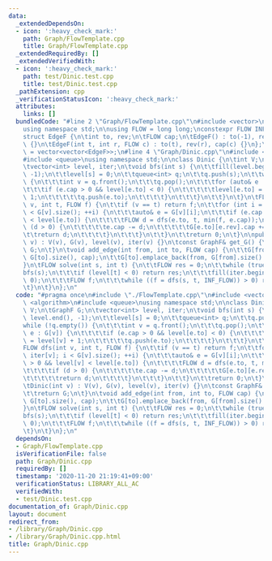 ```yaml
---
data:
  _extendedDependsOn:
  - icon: ':heavy_check_mark:'
    path: Graph/FlowTemplate.cpp
    title: Graph/FlowTemplate.cpp
  _extendedRequiredBy: []
  _extendedVerifiedWith:
  - icon: ':heavy_check_mark:'
    path: test/Dinic.test.cpp
    title: test/Dinic.test.cpp
  _pathExtension: cpp
  _verificationStatusIcon: ':heavy_check_mark:'
  attributes:
    links: []
  bundledCode: "#line 2 \"Graph/FlowTemplate.cpp\"\n#include <vector>\n#include <limits>\n\
    using namespace std;\n\nusing FLOW = long long;\nconstexpr FLOW INF_FLOW = numeric_limits<FLOW>::max();\n\
    struct EdgeF {\n\tint to, rev;\n\tFLOW cap;\n\tEdgeF() : to(-1), rev(-1), cap(-1)\
    \ {}\n\tEdgeF(int t, int r, FLOW c) : to(t), rev(r), cap(c) {}\n};\nusing GraphF\
    \ = vector<vector<EdgeF>>;\n#line 4 \"Graph/Dinic.cpp\"\n#include <algorithm>\n\
    #include <queue>\nusing namespace std;\n\nclass Dinic {\n\tint V;\n\tGraphF G;\n\
    \tvector<int> level, iter;\n\tvoid bfs(int s) {\n\t\tfill(level.begin(), level.end(),\
    \ -1);\n\t\tlevel[s] = 0;\n\t\tqueue<int> q;\n\t\tq.push(s);\n\t\twhile (!q.empty())\
    \ {\n\t\t\tint v = q.front();\n\t\t\tq.pop();\n\t\t\tfor (auto& e : G[v]) {\n\t\
    \t\t\tif (e.cap > 0 && level[e.to] < 0) {\n\t\t\t\t\tlevel[e.to] = level[v] +\
    \ 1;\n\t\t\t\t\tq.push(e.to);\n\t\t\t\t}\n\t\t\t}\n\t\t}\n\t}\n\tFLOW dfs(int\
    \ v, int t, FLOW f) {\n\t\tif (v == t) return f;\n\t\tfor (int i = iter[v]; i\
    \ < G[v].size(); ++i) {\n\t\t\tauto& e = G[v][i];\n\t\t\tif (e.cap > 0 && level[v]\
    \ < level[e.to]) {\n\t\t\t\tFLOW d = dfs(e.to, t, min(f, e.cap));\n\t\t\t\tif\
    \ (d > 0) {\n\t\t\t\t\te.cap -= d;\n\t\t\t\t\tG[e.to][e.rev].cap += d;\n\t\t\t\
    \t\treturn d;\n\t\t\t\t}\n\t\t\t}\n\t\t}\n\t\treturn 0;\n\t}\n\npublic:\n\tDinic(int\
    \ v) : V(v), G(v), level(v), iter(v) {}\n\tconst GraphF& get_G() {\n\t\treturn\
    \ G;\n\t}\n\tvoid add_edge(int from, int to, FLOW cap) {\n\t\tG[from].emplace_back(to,\
    \ G[to].size(), cap);\n\t\tG[to].emplace_back(from, G[from].size() - 1, 0);\n\t\
    }\n\tFLOW solve(int s, int t) {\n\t\tFLOW res = 0;\n\t\twhile (true) {\n\t\t\t\
    bfs(s);\n\t\t\tif (level[t] < 0) return res;\n\t\t\tfill(iter.begin(), iter.end(),\
    \ 0);\n\t\t\tFLOW f;\n\t\t\twhile ((f = dfs(s, t, INF_FLOW)) > 0) res += f;\n\t\
    \t}\n\t}\n};\n"
  code: "#pragma once\n#include \"./FlowTemplate.cpp\"\n#include <vector>\n#include\
    \ <algorithm>\n#include <queue>\nusing namespace std;\n\nclass Dinic {\n\tint\
    \ V;\n\tGraphF G;\n\tvector<int> level, iter;\n\tvoid bfs(int s) {\n\t\tfill(level.begin(),\
    \ level.end(), -1);\n\t\tlevel[s] = 0;\n\t\tqueue<int> q;\n\t\tq.push(s);\n\t\t\
    while (!q.empty()) {\n\t\t\tint v = q.front();\n\t\t\tq.pop();\n\t\t\tfor (auto&\
    \ e : G[v]) {\n\t\t\t\tif (e.cap > 0 && level[e.to] < 0) {\n\t\t\t\t\tlevel[e.to]\
    \ = level[v] + 1;\n\t\t\t\t\tq.push(e.to);\n\t\t\t\t}\n\t\t\t}\n\t\t}\n\t}\n\t\
    FLOW dfs(int v, int t, FLOW f) {\n\t\tif (v == t) return f;\n\t\tfor (int i =\
    \ iter[v]; i < G[v].size(); ++i) {\n\t\t\tauto& e = G[v][i];\n\t\t\tif (e.cap\
    \ > 0 && level[v] < level[e.to]) {\n\t\t\t\tFLOW d = dfs(e.to, t, min(f, e.cap));\n\
    \t\t\t\tif (d > 0) {\n\t\t\t\t\te.cap -= d;\n\t\t\t\t\tG[e.to][e.rev].cap += d;\n\
    \t\t\t\t\treturn d;\n\t\t\t\t}\n\t\t\t}\n\t\t}\n\t\treturn 0;\n\t}\n\npublic:\n\
    \tDinic(int v) : V(v), G(v), level(v), iter(v) {}\n\tconst GraphF& get_G() {\n\
    \t\treturn G;\n\t}\n\tvoid add_edge(int from, int to, FLOW cap) {\n\t\tG[from].emplace_back(to,\
    \ G[to].size(), cap);\n\t\tG[to].emplace_back(from, G[from].size() - 1, 0);\n\t\
    }\n\tFLOW solve(int s, int t) {\n\t\tFLOW res = 0;\n\t\twhile (true) {\n\t\t\t\
    bfs(s);\n\t\t\tif (level[t] < 0) return res;\n\t\t\tfill(iter.begin(), iter.end(),\
    \ 0);\n\t\t\tFLOW f;\n\t\t\twhile ((f = dfs(s, t, INF_FLOW)) > 0) res += f;\n\t\
    \t}\n\t}\n};\n"
  dependsOn:
  - Graph/FlowTemplate.cpp
  isVerificationFile: false
  path: Graph/Dinic.cpp
  requiredBy: []
  timestamp: '2020-11-20 21:19:41+09:00'
  verificationStatus: LIBRARY_ALL_AC
  verifiedWith:
  - test/Dinic.test.cpp
documentation_of: Graph/Dinic.cpp
layout: document
redirect_from:
- /library/Graph/Dinic.cpp
- /library/Graph/Dinic.cpp.html
title: Graph/Dinic.cpp
---
```

